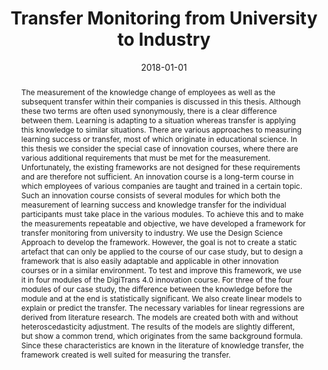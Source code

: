 ---
abstract: The measurement of the knowledge change of employees as well as the subsequent
  transfer within their companies is discussed in this thesis. Although these two
  terms are often used synonymously, there is a clear difference between them. Learning
  is adapting to a situation whereas transfer is applying this knowledge to similar
  situations. There are various approaches to measuring learning success or transfer,
  most of which originate in educational science. In this thesis we consider the special
  case of innovation courses, where there are various additional requirements that
  must be met for the measurement. Unfortunately, the existing frameworks are not
  designed for these requirements and are therefore not sufficient. An innovation
  course is a long-term course in which employees of various companies are taught
  and trained in a certain topic. Such an innovation course consists of several modules
  for which both the measurement of learning success and knowledge transfer for the
  individual participants must take place in the various modules. To achieve this
  and to make the measurements repeatable and objective, we have developed a framework
  for transfer monitoring from university to industry. We use the Design Science Approach
  to develop the framework. However, the goal is not to create a static artefact that
  can only be applied to the course of our case study, but to design a framework that
  is also easily adaptable and applicable in other innovation courses or in a similar
  environment. To test and improve this framework, we use it in four modules of the
  DigiTrans 4.0 innovation course. For three of the four modules of our case study,
  the difference between the knowledge before the module and at the end is statistically
  significant. We also create linear models to explain or predict the transfer. The
  necessary variables for linear regressions are derived from literature research.
  The models are created both with and without heteroscedasticity adjustment. The
  results of the models are slightly different, but show a common trend, which originates
  from the same background formula. Since these characteristics are known in the literature
  of knowledge transfer, the framework created is well suited for measuring the transfer.
authors:
- Clemens Proyer
date: '2018-01-01'
featured: false
links:
- name: Publik
  url: https://publik.tuwien.ac.at/showentry.php?ID=272076&lang=2
publication_types:
- '7'
publishDate: '2018-01-01'
title: Transfer Monitoring from University to Industry
url_pdf: ''
---